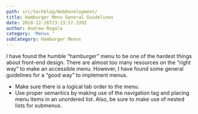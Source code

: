 ```yaml
---
path: src/techblog/WebDevelopment/
title: Hamburger Menu General Guidelines
date: 2018-12-26T23:13:57.339Z
author: Andrew Rogala
category: 'Menus '
subCategory: Hamburger Menus
---
```

I have found the humble “hamburger” menu to be one of the hardest things about front-end design. There are almost too many resources on the “right way” to make an accessible menu. However, I have found some general guidelines for a “good way” to implement menus.

* Make sure there is a logical tab order to the menu.
* Use proper semantics by making use of the navigation tag and placing menu items in an unordered list. Also, be sure to make use of nested lists for submenus. 
